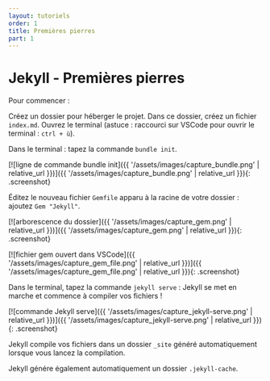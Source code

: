 ```yaml
---
layout: tutoriels
order: 1
title: Premières pierres
part: 1
---
```

<!-- Balise order qui nous permet ici d'indexer les tutos afin de faire fonctionner la pagination
-->

# Jekyll - Premières pierres

Pour commencer :

Créez un dossier pour héberger le projet. Dans ce dossier, créez un fichier `index.md`.
Ouvrez le terminal (astuce : raccourci sur VSCode pour ouvrir le terminal : `ctrl + ù`).


Dans le terminal : tapez la commande `bundle init`.

[![ligne de commande bundle init]({{ '/assets/images/capture_bundle.png' | relative_url }})]({{ '/assets/images/capture_bundle.png' | relative_url }}){: .screenshot}

Éditez le nouveau fichier `Gemfile` apparu à la racine de votre dossier : ajoutez `Gem "Jekyll"`.

[![arborescence du dossier]({{ '/assets/images/capture_gem.png' | relative_url }})]({{ '/assets/images/capture_gem.png' | relative_url }}){: .screenshot}

[![fichier gem ouvert dans VSCode]({{ '/assets/images/capture_gem_file.png' | relative_url }})]({{ '/assets/images/capture_gem_file.png' | relative_url }}){: .screenshot}


Dans le terminal, tapez la commande `jekyll serve` : Jekyll se met en marche et commence à compiler vos fichiers !

[![commande Jekyll serve]({{ '/assets/images/capture_jekyll-serve.png' | relative_url }})]({{ '/assets/images/capture_jekyll-serve.png' | relative_url }}){: .screenshot}

Jekyll compile vos fichiers dans un dossier `_site` généré automatiquement lorsque vous lancez la compilation. 


Jekyll génére également automatiquement un dossier `.jekyll-cache`.
